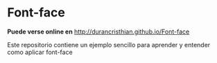 Font-face
=========

**Puede verse online en** http://durancristhian.github.io/Font-face

Este repositorio contiene un ejemplo sencillo para aprender y entender como aplicar font-face

